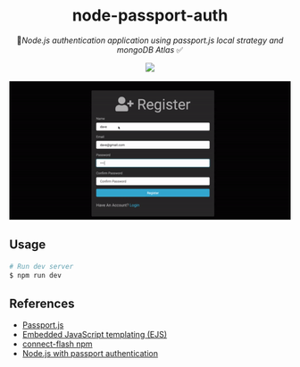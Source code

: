 <div align="center">
    <h1> node-passport-auth </h1>
    <p>
       🔐<i>Node.js authentication application using passport.js local strategy and mongoDB Atlas</i> ✅
    </p>
  <a href="https://codeclimate.com/github/NyashaNziramasanga/node-passport-auth/maintainability"><img src="https://api.codeclimate.com/v1/badges/8e2bdbb973929a3e0bd6/maintainability" /></a>
</div>

![Auth](images/auth.gif)

## Usage

```bash
# Run dev server
$ npm run dev
```

## References

- [Passport.js](http://www.passportjs.org/docs/authenticate/)
- [Embedded JavaScript templating (EJS)](https://ejs.co/)
- [connect-flash npm](https://github.com/jaredhanson/connect-flash)
- [Node.js with passport authentication](https://www.youtube.com/watch?v=6FOq4cUdH8k)
